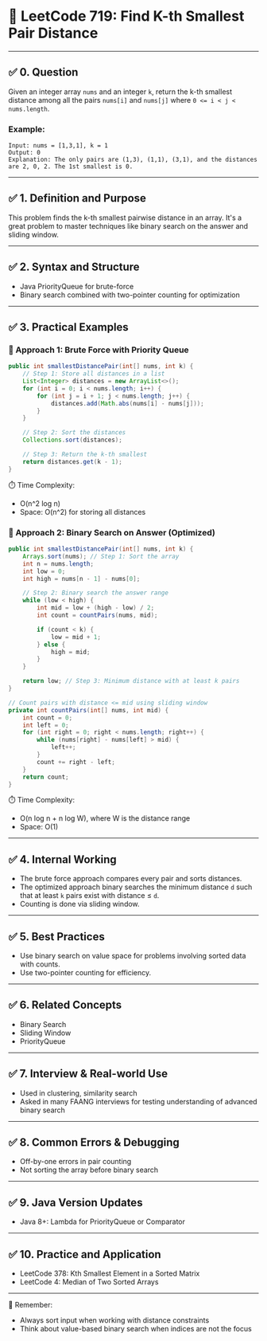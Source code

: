 # 📘 LeetCode 719: Find K-th Smallest Pair Distance

---

## ✅ 0. Question

Given an integer array `nums` and an integer `k`, return the k-th smallest distance among all the pairs `nums[i]` and `nums[j]` where `0 <= i < j < nums.length`.

### Example:
```text
Input: nums = [1,3,1], k = 1
Output: 0
Explanation: The only pairs are (1,3), (1,1), (3,1), and the distances are 2, 0, 2. The 1st smallest is 0.
```

---

## ✅ 1. Definition and Purpose

This problem finds the k-th smallest pairwise distance in an array. It's a great problem to master techniques like binary search on the answer and sliding window.

---

## ✅ 2. Syntax and Structure

- Java PriorityQueue for brute-force
- Binary search combined with two-pointer counting for optimization

---

## ✅ 3. Practical Examples

### 🔹 Approach 1: Brute Force with Priority Queue
```java
public int smallestDistancePair(int[] nums, int k) {
    // Step 1: Store all distances in a list
    List<Integer> distances = new ArrayList<>();
    for (int i = 0; i < nums.length; i++) {
        for (int j = i + 1; j < nums.length; j++) {
            distances.add(Math.abs(nums[i] - nums[j]));
        }
    }

    // Step 2: Sort the distances
    Collections.sort(distances);

    // Step 3: Return the k-th smallest
    return distances.get(k - 1);
}
```

⏱️ Time Complexity:
- O(n^2 log n)
- Space: O(n^2) for storing all distances

### 🔹 Approach 2: Binary Search on Answer (Optimized)
```java
public int smallestDistancePair(int[] nums, int k) {
    Arrays.sort(nums); // Step 1: Sort the array
    int n = nums.length;
    int low = 0;
    int high = nums[n - 1] - nums[0];

    // Step 2: Binary search the answer range
    while (low < high) {
        int mid = low + (high - low) / 2;
        int count = countPairs(nums, mid);

        if (count < k) {
            low = mid + 1;
        } else {
            high = mid;
        }
    }

    return low; // Step 3: Minimum distance with at least k pairs
}

// Count pairs with distance <= mid using sliding window
private int countPairs(int[] nums, int mid) {
    int count = 0;
    int left = 0;
    for (int right = 0; right < nums.length; right++) {
        while (nums[right] - nums[left] > mid) {
            left++;
        }
        count += right - left;
    }
    return count;
}
```

⏱️ Time Complexity:
- O(n log n + n log W), where W is the distance range
- Space: O(1)

---

## ✅ 4. Internal Working
- The brute force approach compares every pair and sorts distances.
- The optimized approach binary searches the minimum distance `d` such that at least `k` pairs exist with distance ≤ `d`.
- Counting is done via sliding window.

---

## ✅ 5. Best Practices
- Use binary search on value space for problems involving sorted data with counts.
- Use two-pointer counting for efficiency.

---

## ✅ 6. Related Concepts
- Binary Search
- Sliding Window
- PriorityQueue

---

## ✅ 7. Interview & Real-world Use
- Used in clustering, similarity search
- Asked in many FAANG interviews for testing understanding of advanced binary search

---

## ✅ 8. Common Errors & Debugging
- Off-by-one errors in pair counting
- Not sorting the array before binary search

---

## ✅ 9. Java Version Updates
- Java 8+: Lambda for PriorityQueue or Comparator

---

## ✅ 10. Practice and Application
- LeetCode 378: Kth Smallest Element in a Sorted Matrix
- LeetCode 4: Median of Two Sorted Arrays

---

📌 Remember:
- Always sort input when working with distance constraints
- Think about value-based binary search when indices are not the focus

